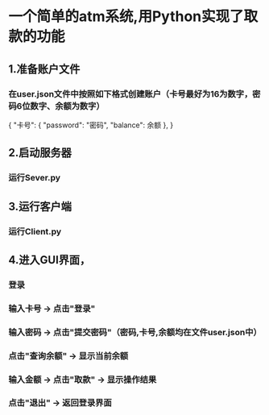 # 一个简单的atm系统,用Python实现了取款的功能
## 1.准备账户文件
### 在user.json文件中按照如下格式创建账户（卡号最好为16为数字，密码6位数字、余额为数字）
 {
    "卡号": {
        "password": "密码",
        "balance": 余额
    },
}
## 2.启动服务器
### 运行Sever.py
## 3.运行客户端
### 运行Client.py
## 4.进入GUI界面，
### 登录
### 输入卡号 → 点击"登录"
### 输入密码 → 点击"提交密码"（密码,卡号,余额均在文件user.json中）
### 点击"查询余额" → 显示当前余额
### 输入金额 → 点击"取款" → 显示操作结果
### 点击"退出" → 返回登录界面
